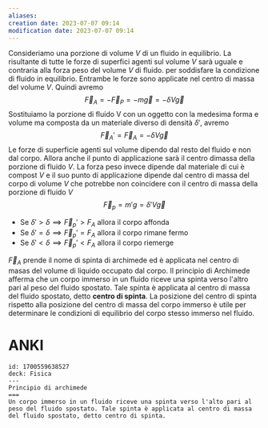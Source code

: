 ```yaml
---
aliases: 
creation date: 2023-07-07 09:14
modification date: 2023-07-07 09:14
---
```


Consideriamo una porzione di volume $V$ di un fluido in equilibrio.
La risultante di tutte le forze di superfici agenti sul volume $V$ sarà uguale e contraria alla forza peso del volume $V$ di fluido. per soddisfare la condizione di fluido in equilibrio. Entrambe le forze sono applicate nel centro di massa del volume $V$. Quindi avremo
$$ \vec{F}_{A} = -\vec{F}_{P} = -m\vec{g}= -\delta V\vec{g} $$
Sostituiamo la porzione di fluido V con un oggetto con la medesima forma e volume ma composta da un materiale diverso di densità $\delta'$, avremo
$$ \vec{F}_{A}' = \vec{F}_{A} = - \delta V\vec{g}$$
Le forze di superficie agenti sul volume dipendo dal  resto del fluido e non dal corpo. Allora anche il punto di applicazione sarà il centro dimassa della porzione di fluido $V$. La forza peso invece dipende dal materiale di cui è compost $V$ e il suo punto di applicazione dipende dal centro di massa del corpo di volume $V$ che potrebbe non coincidere con il centro di massa della porzione di fluido $V$
$$ \vec{F}_{p} = m'g = \delta'V\vec{g} $$
- Se $\delta' > \delta \implies \vec{F}_{p}' > F_{A}$ allora il corpo affonda
- Se $\delta' = \delta \implies \vec{F}_{p}' = F_{A}$ allora il corpo rimane fermo
- Se $\delta' < \delta \implies \vec{F}_{p}' < F_{A}$ allora il corpo riemerge

$\vec{F}_{A}$ prende il nome di spinta di archimede ed è applicata nel centro di masas del volume di liquido occupato dal corpo.
Il principio di Archimede afferma che un corpo immerso in un fluido riceve una spinta verso l'altro pari al peso del fluido spostato. Tale spinta è applicata al centro di massa del fluido spostato, detto **centro di spinta**. La posizione del centro di spinta rispetto alla posizione del centro di massa del corpo immerso è utile per determinare le condizioni di equilibrio del corpo stesso immerso nel fluido.


# ANKI

```anki
id: 1700559638527
deck: Fisica
---
Principio di archimede
===
Un corpo immerso in un fluido riceve una spinta verso l'alto pari al peso del fluido spostato. Tale spinta è applicata al centro di massa del fluido spostato, detto centro di spinta.
```
